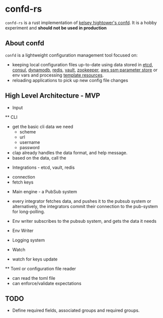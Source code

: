 # confd-rs

`confd-rs` is a rust implementation of [kelsey hightower's confd](https://github.com/kelseyhightower/confd).
It is a hobby experiment and **should not be used in production**


## About confd

`confd` is a lightweight configuration management tool focused on:

* keeping local configuration files up-to-date using data stored in [etcd](https://github.com/coreos/etcd),
  [consul](http://consul.io), [dynamodb](http://aws.amazon.com/dynamodb/), [redis](http://redis.io),
  [vault](https://vaultproject.io), [zookeeper](https://zookeeper.apache.org), [aws ssm parameter store](https://aws.amazon.com/ec2/systems-manager/) or env vars and processing [template resources](docs/template-resources.md).
* reloading applications to pick up new config file changes

## High Level Architecture - MVP

* Input

** CLI
- get the basic cli data we need
  - scheme
  - url
  - username
  - password
- clap already handles the data format, and help message.
- based on the data, call the

* Integrations - etcd, vault, redis
- connection
- fetch keys

* Main engine - a PubSub system
- every integrator fetches data, and pushes it to the pubsub system or alternatively, the integrators commit their connection to the pub-system for long-polling.


- Env writer subscribes to the pubsub system, and gets the data it needs

* Env Writer
* Logging system

* Watch
- watch for keys update

** Toml or configuration file reader
- can read the toml file
- can enforce/validate expectations


## TODO

- Define required fields, associated groups and required groups.

